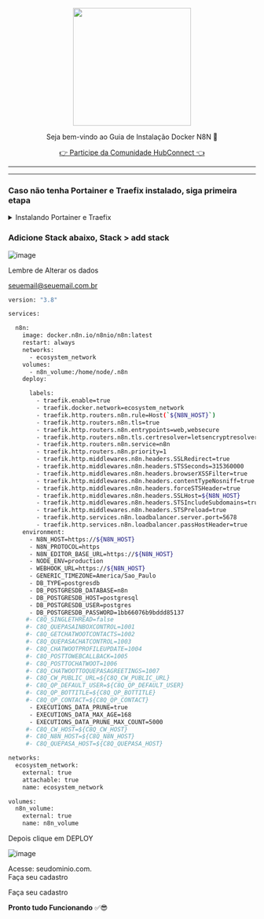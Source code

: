 <p align="center">
<img src="https://cwmkt.com.br/wp-content/uploads/2024/04/logo_github.png" width="240" />
<p align="center">Seja bem-vindo ao Guia de Instalação Docker N8N 🚀</p>
</p>
  
<p align="center"> 
<a href="https://hubconnect.top" target="_blank">👉 Participe da Comunidade HubConnect 👈</a>
</p>

<hr />
<hr />

### Caso não tenha Portainer e Traefix instalado, siga primeira etapa

<details>
<summary>Instalando Portainer e Traefix</summary>

### Atualizando Dependências

Atualize os repositórios do Ubuntu executando o seguinte comando:

```bash
sudo apt update && apt upgrade -y
```

----------------------------------------------------------------------------

**Instale o Docker em sua VPS**

```bash
sudo apt install docker.io -y
```

----------------------------------------------------------------------------

**Instalando Portainer**

```bash
docker swarm init
```

```bash
nano traefik.yml
```

```bash
version: "3.8"

services:

  traefik:
    image: traefik:2.11.1
    command:
      - "--api.dashboard=true"
      - "--providers.docker.swarmMode=true"
      - "--providers.docker.endpoint=unix:///var/run/docker.sock"
      - "--providers.docker.exposedbydefault=false"
      - "--providers.docker.network=ecosystem_network"
      - "--entrypoints.web.address=:80"
      - "--entrypoints.web.http.redirections.entryPoint.to=websecure"
      - "--entrypoints.web.http.redirections.entryPoint.scheme=https"
      - "--entrypoints.web.http.redirections.entrypoint.permanent=true"
      - "--entrypoints.websecure.address=:443"
      - "--certificatesresolvers.letsencryptresolver.acme.httpchallenge=true"
      - "--certificatesresolvers.letsencryptresolver.acme.httpchallenge.entrypoint=web"
      - "--certificatesresolvers.letsencryptresolver.acme.email=contato@seudominio.com.br"
      - "--certificatesresolvers.letsencryptresolver.acme.storage=/etc/traefik/letsencrypt/acme.json"
      - "--log.level=DEBUG"
      - "--log.format=common"
      - "--log.filePath=/var/log/traefik/traefik.log"
      - "--accesslog=true"
      - "--accesslog.filepath=/var/log/traefik/access-log"
    deploy:
      placement:
        constraints:
          - node.role == manager
      labels:
        - "traefik.enable=true"
        - "traefik.http.middlewares.redirect-https.redirectscheme.scheme=https"
        - "traefik.http.middlewares.redirect-https.redirectscheme.permanent=true"
        - "traefik.http.routers.http-catchall.rule=hostregexp(`{host:.+}`)"
        - "traefik.http.routers.http-catchall.entrypoints=web"
        - "traefik.http.routers.http-catchall.middlewares=redirect-https@docker"
        - "traefik.http.routers.http-catchall.priority=1"
    volumes:
      - "/var/run/docker.sock:/var/run/docker.sock:ro"
      - "traefik_certificates_volume:/etc/traefik/letsencrypt"
    ports:
      - target: 80
        published: 80
        mode: host
      - target: 443
        published: 443
        mode: host
    networks:
      - ecosystem_network

volumes:
  traefik_certificates_volume:
    external: true
    name: traefik_certificates_volume

networks:
  ecosystem_network:
    external: true
    name: ecosystem_network
 ```

```bash
nano portainer.yml
```

```bash
version: "3.8"

services:

  agent:
    image: portainer/agent:latest
    volumes:
      - /var/run/docker.sock:/var/run/docker.sock
      - /var/lib/docker/volumes:/var/lib/docker/volumes
    networks:
      - ecosystem_network
    deploy:
      mode: global
      placement:
        constraints: [node.platform.os == linux]

  portainer:
    image: portainer/portainer-ce:latest
    command: -H tcp://tasks.agent:9001 --tlsskipverify
    volumes:
      - portainer_volume:/data
    networks:
      - ecosystem_network
    deploy:
      mode: replicated
      replicas: 1
      placement:
        constraints: [node.role == manager]
      labels:
        - "traefik.enable=true"
        - "traefik.docker.network=ecosystem_network"
        - "traefik.http.routers.portainer.rule=Host(`seudominio.com.br`)"
        - "traefik.http.routers.portainer.entrypoints=websecure"
        - "traefik.http.routers.portainer.priority=1"
        - "traefik.http.routers.portainer.tls.certresolver=letsencryptresolver"
        - "traefik.http.routers.portainer.service=portainer"
        - "traefik.http.services.portainer.loadbalancer.server.port=9000"

networks:
  ecosystem_network:
    external: true
    attachable: true
    name: ecosystem_network

volumes:
  portainer_volume:
    external: true
    name: portainer_volume

 ```

```bash
docker swarm init
```

docker swarm init
```bash
docker network create --driver=overlay ecosystem_network
```

```bash
docker stack deploy --prune --resolve-image always -c traefik.yml traefik
```

```bash
docker stack deploy --prune --resolve-image always -c portainer.yml portainer
```

Acesse URL de seu Site e Crie Usuario


</details>


### Adicione Stack abaixo, Stack > add stack

![image](https://github.com/cwmkt/dockerquepasa/assets/91642837/623a6dc6-c231-4105-9a02-3070d894adb8)

Lembre de Alterar os dados 

seuemail@seuemail.com.br<br>


```bash
version: "3.8"

services:

  n8n:
    image: docker.n8n.io/n8nio/n8n:latest
    restart: always
    networks:
      - ecosystem_network
    volumes:
      - n8n_volume:/home/node/.n8n      
    deploy:

      labels:
        - traefik.enable=true
        - traefik.docker.network=ecosystem_network
        - traefik.http.routers.n8n.rule=Host(`${N8N_HOST}`)
        - traefik.http.routers.n8n.tls=true
        - traefik.http.routers.n8n.entrypoints=web,websecure
        - traefik.http.routers.n8n.tls.certresolver=letsencryptresolver
        - traefik.http.routers.n8n.service=n8n
        - traefik.http.routers.n8n.priority=1      
        - traefik.http.middlewares.n8n.headers.SSLRedirect=true
        - traefik.http.middlewares.n8n.headers.STSSeconds=315360000
        - traefik.http.middlewares.n8n.headers.browserXSSFilter=true
        - traefik.http.middlewares.n8n.headers.contentTypeNosniff=true
        - traefik.http.middlewares.n8n.headers.forceSTSHeader=true
        - traefik.http.middlewares.n8n.headers.SSLHost=${N8N_HOST}
        - traefik.http.middlewares.n8n.headers.STSIncludeSubdomains=true
        - traefik.http.middlewares.n8n.headers.STSPreload=true
        - traefik.http.services.n8n.loadbalancer.server.port=5678
        - traefik.http.services.n8n.loadbalancer.passHostHeader=true            
    environment:
      - N8N_HOST=https://${N8N_HOST}
      - N8N_PROTOCOL=https
      - N8N_EDITOR_BASE_URL=https://${N8N_HOST}
      - NODE_ENV=production
      - WEBHOOK_URL=https://${N8N_HOST}
      - GENERIC_TIMEZONE=America/Sao_Paulo
      - DB_TYPE=postgresdb
      - DB_POSTGRESDB_DATABASE=n8n
      - DB_POSTGRESDB_HOST=postgresql
      - DB_POSTGRESDB_USER=postgres
      - DB_POSTGRESDB_PASSWORD=1bb66076b9bddd85137
     #- C8Q_SINGLETHREAD=false
     #- C8Q_QUEPASAINBOXCONTROL=1001
     #- C8Q_GETCHATWOOTCONTACTS=1002
     #- C8Q_QUEPASACHATCONTROL=1003
     #- C8Q_CHATWOOTPROFILEUPDATE=1004
     #- C8Q_POSTTOWEBCALLBACK=1005
     #- C8Q_POSTTOCHATWOOT=1006
     #- C8Q_CHATWOOTTOQUEPASAGREETINGS=1007
     #- C8Q_CW_PUBLIC_URL=${C8Q_CW_PUBLIC_URL}
     #- C8Q_QP_DEFAULT_USER=${C8Q_QP_DEFAULT_USER}
     #- C8Q_QP_BOTTITLE=${C8Q_QP_BOTTITLE}
     #- C8Q_QP_CONTACT=${C8Q_QP_CONTACT}
      - EXECUTIONS_DATA_PRUNE=true
      - EXECUTIONS_DATA_MAX_AGE=168
      - EXECUTIONS_DATA_PRUNE_MAX_COUNT=5000
     #- C8Q_CW_HOST=${C8Q_CW_HOST}
     #- C8Q_N8N_HOST=${C8Q_N8N_HOST}
     #- C8Q_QUEPASA_HOST=${C8Q_QUEPASA_HOST}

networks:
  ecosystem_network:
    external: true
    attachable: true
    name: ecosystem_network

volumes:
  n8n_volume:
    external: true
    name: n8n_volume
```

Depois clique em DEPLOY

![image](https://github.com/cwmkt/dockerquepasa/assets/91642837/bdc62781-993a-4d31-b8cd-5cd6466900f5)


Acesse: seudominio.com.<br>
Faça seu cadastro

Faça seu cadastro

**Pronto tudo Funcionando** ✅😎
